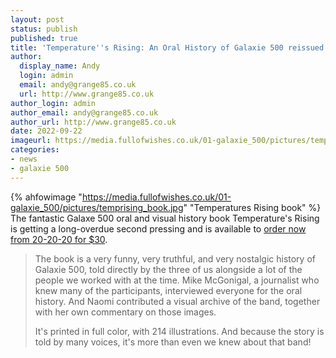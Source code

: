```yaml
---
layout: post
status: publish
published: true
title: 'Temperature''s Rising: An Oral History of Galaxie 500 reissued'
author:
  display_name: Andy
  login: admin
  email: andy@grange85.co.uk
  url: http://www.grange85.co.uk
author_login: admin
author_email: andy@grange85.co.uk
author_url: http://www.grange85.co.uk
date: 2022-09-22
imageurl: https://media.fullofwishes.co.uk/01-galaxie_500/pictures/temprising_book.jpg
categories:
- news
- galaxie 500
---
```

{% ahfowimage "https://media.fullofwishes.co.uk/01-galaxie_500/pictures/temprising_book.jpg" "Temperatures Rising book" %}
The fantastic Galaxe 500 oral and visual history book Temperature's Rising is getting a long-overdue second pressing and is available to [order now from 20-20-20 for $30](https://www.20-20-20.com/store/galaxie500-book).

> The book is a very funny, very truthful, and very nostalgic history of Galaxie 500, told directly by the three of us alongside a lot of the people we worked with at the time. Mike McGonigal, a journalist who knew many of the participants, interviewed everyone for the oral history. And Naomi contributed a visual archive of the band, together with her own commentary on those images.
> 
> It's printed in full color, with 214 illustrations. And because the story is told by many voices, it's more than even we knew about that band!


